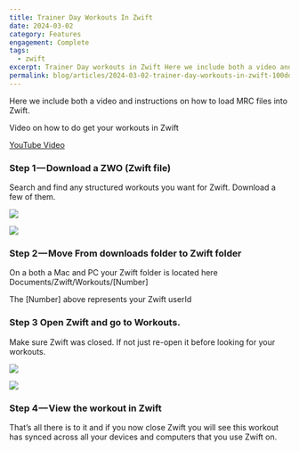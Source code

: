 ```yaml
---
title: Trainer Day Workouts In Zwift
date: 2024-03-02
category: Features
engagement: Complete
tags:
  - zwift
excerpt: Trainer Day workouts in Zwift Here we include both a video and instructions on how to load MRC files into Zwift. Video on how to do get your workouts...
permalink: blog/articles/2024-03-02-trainer-day-workouts-in-zwift-100dd6d63694
---
```

Here we include both a video and instructions on how to load MRC files into Zwift.

Video on how to do get your workouts in Zwift

[YouTube Video](https://www.youtube.com/watch?v=D7Jq2TaJD_A)

### Step 1 — Download a ZWO (Zwift file)

Search and find any structured workouts you want for Zwift. Download a few of them.

![](https://shared-web.s3.amazonaws.com/blog/images/2024-03-0cVT0wRh3knmeEKOK.png)

![](https://shared-web.s3.amazonaws.com/blog/images/2024-03-0C5V8JoTjjKeqvLy8.png)

### Step 2 — Move From downloads folder to Zwift folder

On a both a Mac and PC your Zwift folder is located here  
Documents/Zwift/Workouts/\[Number\]

The \[Number\] above represents your Zwift userId

### Step 3 Open Zwift and go to Workouts.

Make sure Zwift was closed. If not just re-open it before looking for your workouts.

![](https://shared-web.s3.amazonaws.com/blog/images/2024-03-02jJJg8rtMXBShm9u.jpg)

![](https://shared-web.s3.amazonaws.com/blog/images/2024-03-0V6xIsRGQ-ex1Mx45.jpg)

### Step 4 — View the workout in Zwift

That’s all there is to it and if you now close Zwift you will see this workout has synced across all your devices and computers that you use Zwift on.

